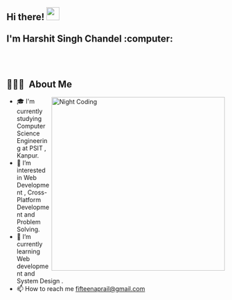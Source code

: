 <h2 align="left">
 <abc>
  Hi there! <img src="https://user-images.githubusercontent.com/42378118/110234147-e3259600-7f4e-11eb-95be-0c4047144dea.gif" width="30"><br>
  <br> I'm Harshit Singh Chandel :computer:<br>
  <br>
   <br>
  </abc>

## 👨🏻‍💻 &nbsp;About Me
<img alt="Night Coding" src="https://user-images.githubusercontent.com/67961339/166572380-ed537c65-0cc0-4ec4-8871-5d13240e38fa.gif" width="400" align="right"/>

- 🎓  I'm currently studying Computer Science Engineering at PSIT , Kanpur.
- 👀 I’m interested in Web Development , Cross-Platform Development and Problem Solving.
- 🌱 I’m currently learning  Web development and System Design .
- 📫 How to reach me fifteenaprail@gmail.com



<!---
chandelharshit/chandelharshit is a ✨ special ✨ repository because its `README.md` (this file) appears on your GitHub profile.
You can click the Preview link to take a look at your changes.
--->
